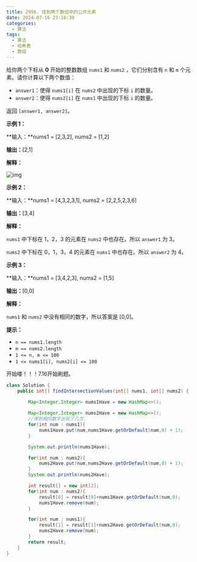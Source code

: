 ```yaml
---
title: 2956. 找到两个数组中的公共元素
date: 2024-07-16 23:16:30
categories:
  - 算法
tags:
  - 算法
  - 哈希表
  - 数组
---
```


给你两个下标从 **0** 开始的整数数组 `nums1` 和 `nums2` ，它们分别含有 `n` 和 `m` 个元素。请你计算以下两个数值：

- `answer1`：使得 `nums1[i]` 在 `nums2` 中出现的下标 `i` 的数量。
- `answer2`：使得 `nums2[i]` 在 `nums1` 中出现的下标 `i` 的数量。

返回 `[answer1, answer2]`。

 

**示例 1：**

**输入：**nums1 = [2,3,2], nums2 = [1,2]

**输出：**[2,1]

**解释：**

![img](https://assets.leetcode.com/uploads/2024/05/26/3488_find_common_elements_between_two_arrays-t1.gif)

**示例 2：**

**输入：**nums1 = [4,3,2,3,1], nums2 = [2,2,5,2,3,6]

**输出：**[3,4]

**解释：**

`nums1` 中下标在 1，2，3 的元素在 `nums2` 中也存在。所以 `answer1` 为 3。

`nums2` 中下标在 0，1，3，4 的元素在 `nums1` 中也存在。所以 `answer2` 为 4。

**示例 3：**

**输入：**nums1 = [3,4,2,3], nums2 = [1,5]

**输出：**[0,0]

**解释：**

`nums1` 和 `nums2` 中没有相同的数字，所以答案是 [0,0]。

 

**提示：**

- `n == nums1.length`
- `m == nums2.length`
- `1 <= n, m <= 100`
- `1 <= nums1[i], nums2[i] <= 100`



开始喽！！！7.16开始刷题。

```java
class Solution {
    public int[] findIntersectionValues(int[] nums1, int[] nums2) {
        
        Map<Integer,Integer> nums1Have = new HashMap<>();

        Map<Integer,Integer> nums2Have = new HashMap<>();
        //得到相同数字出现了几次.
        for(int num : nums1){
            nums1Have.put(num,nums1Have.getOrDefault(num,0) + 1);
        }

        System.out.println(nums1Have);

        for(int num : nums2){
            nums2Have.put(num,nums2Have.getOrDefault(num,0) + 1);
        }
        System.out.println(nums2Have);

        int result[] = new int[2];
        for(int num : nums2){
            result[0] = result[0]+nums1Have.getOrDefault(num,0);
            nums1Have.remove(num);
        }

        for(int num : nums1){
            result[1] = result[1]+nums2Have.getOrDefault(num,0);
            nums2Have.remove(num);
        }
        return result;
    }
}
```

